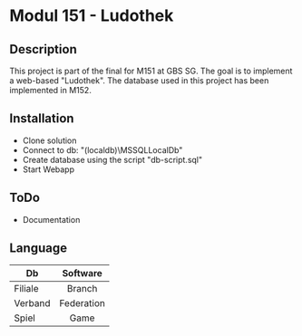 # Modul 151 - Ludothek 
## Description
This project is part of the final for M151 at GBS SG.
The goal is to implement a web-based "Ludothek". The database used in this project has been implemented in M152.

## Installation
- Clone solution
- Connect to db: "(localdb)\MSSQLLocalDb"
- Create database using the script "db-script.sql"
- Start Webapp

## ToDo
- Documentation


## Language

| Db            |Software       |
| ------------- |:-------------:|
| Filiale       | Branch        |
| Verband       | Federation    |
| Spiel         | Game          |

